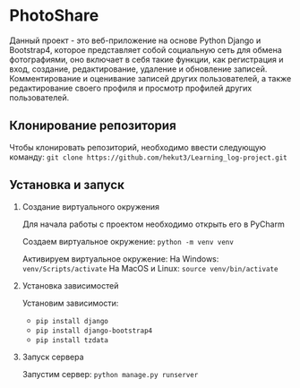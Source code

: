 # PhotoShare

Данный проект - это веб-приложение на основе Python Django и Bootstrap4, которое представляет собой социальную сеть для обмена фотографиями, оно включает в себя такие функции, как регистрация и вход, создание, редактирование, удаление и обновление записей. Комментирование и оценивание записей других пользователей, а также редактирование своего профиля и просмотр профилей других пользователей.
## Клонирование репозитория
   Чтобы клонировать репозиторий, необходимо ввести следующую команду: `git clone https://github.com/hekut3/Learning_log-project.git`

## Установка и запуск

1. Создание виртуального окружения
   
   Для начала работы с проектом необходимо открыть его в PyCharm

   Создаем виртуальное окружение: `python -m venv venv`

   Активируем виртуальное окружение:
     На Windows: `venv/Scripts/activate`
     На MacOS и Linux: `source venv/bin/activate`

2. Установка зависимостей
   
   Установим зависимости:
      - `pip install django`
      - `pip install django-bootstrap4`
      - `pip install tzdata`

4. Запуск сервера

   Запустим сервер: `python manage.py runserver`
